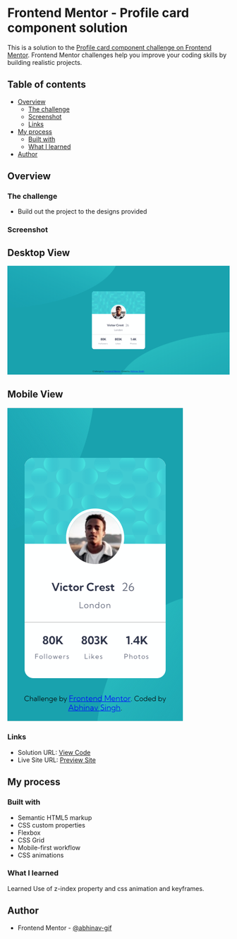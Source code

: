 # Frontend Mentor - Profile card component solution

This is a solution to the [Profile card component challenge on Frontend Mentor](https://www.frontendmentor.io/challenges/profile-card-component-cfArpWshJ). Frontend Mentor challenges help you improve your coding skills by building realistic projects. 

## Table of contents

- [Overview](#overview)
  - [The challenge](#the-challenge)
  - [Screenshot](#screenshot)
  - [Links](#links)
- [My process](#my-process)
  - [Built with](#built-with)
  - [What I learned](#what-i-learned)
- [Author](#author)


## Overview

### The challenge

- Build out the project to the designs provided

### Screenshot
## Desktop View
![DesktopView](images/desktopSS.PNG)
## Mobile View
![MobileView](images/mobileSS.PNG)

### Links

- Solution URL: [View Code](https://github.com/abhinav-gif/profile-card-component)
- Live Site URL: [Preview Site](https://abhinav-gif.github.io/profile-card-component/)

## My process

### Built with

- Semantic HTML5 markup
- CSS custom properties
- Flexbox
- CSS Grid
- Mobile-first workflow
- CSS animations

### What I learned

Learned Use of z-index property and css animation and keyframes.

## Author

- Frontend Mentor - [@abhinav-gif](https://www.frontendmentor.io/profile/abhinav-gif)
